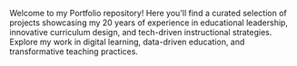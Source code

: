 Welcome to my Portfolio repository! Here you'll find a curated selection of projects showcasing my 20 years of experience in educational leadership, innovative curriculum design, and tech-driven instructional strategies. Explore my work in digital learning, data-driven education, and transformative teaching practices.
